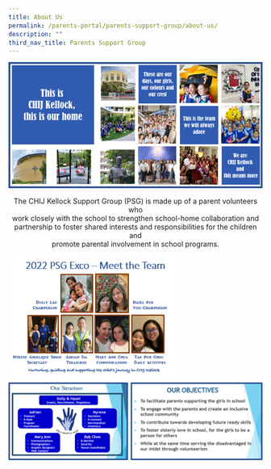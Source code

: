 ```yaml
---
title: About Us
permalink: /parents-portal/parents-support-group/about-us/
description: ""
third_nav_title: Parents Support Group
---
```

<img src="/images/aupsg1.png">
<p style="text-align: center;">The CHIJ Kellock Support Group (PSG) is made up of a parent volunteers who<br />work closely with the school to strengthen school-home collaboration and<br />partnership to foster shared interests and responsibilities for the children and<br />promote parental involvement in school programs.</p>
<img style="width: 65%;" src="/images/aupsg2.png">
<img src="/images/aupsg3.png">
